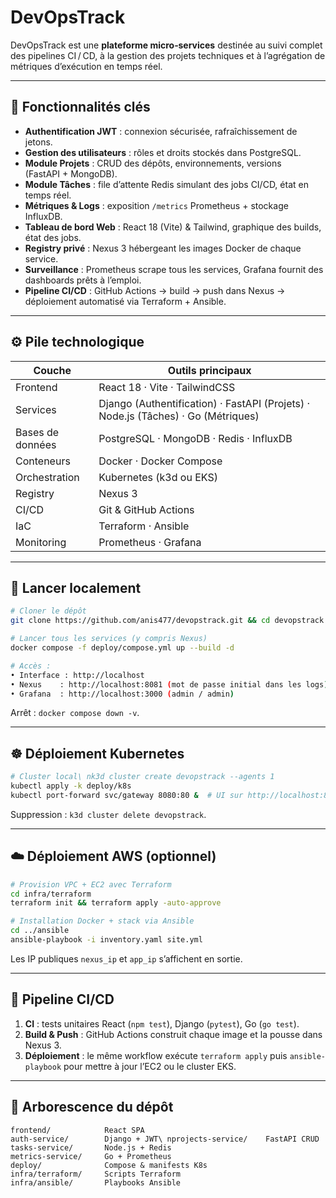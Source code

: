 # DevOpsTrack

DevOpsTrack est une **plateforme micro‑services** destinée au suivi complet des pipelines CI / CD, à la gestion des projets techniques et à l’agrégation de métriques d’exécution en temps réel.

---

## 🚩  Fonctionnalités clés

* **Authentification JWT** : connexion sécurisée, rafraîchissement de jetons.
* **Gestion des utilisateurs** : rôles et droits stockés dans PostgreSQL.
* **Module Projets** : CRUD des dépôts, environnements, versions (FastAPI + MongoDB).
* **Module Tâches** : file d’attente Redis simulant des jobs CI/CD, état en temps réel.
* **Métriques & Logs** : exposition `/metrics` Prometheus + stockage InfluxDB.
* **Tableau de bord Web** : React 18 (Vite) & Tailwind, graphique des builds, état des jobs.
* **Registry privé** : Nexus 3 hébergeant les images Docker de chaque service.
* **Surveillance** : Prometheus scrape tous les services, Grafana fournit des dashboards prêts à l’emploi.
* **Pipeline CI/CD** : GitHub Actions → build → push dans Nexus → déploiement automatisé via Terraform + Ansible.

---

## ⚙️  Pile technologique

| Couche           | Outils principaux                                                                 |
| ---------------- | --------------------------------------------------------------------------------- |
| Frontend         | React 18 · Vite · TailwindCSS                                                     |
| Services         | Django (Authentification) · FastAPI (Projets) · Node.js (Tâches) · Go (Métriques) |
| Bases de données | PostgreSQL · MongoDB · Redis · InfluxDB                                           |
| Conteneurs       | Docker · Docker Compose                                                           |
| Orchestration    | Kubernetes (k3d ou EKS)                                                           |
| Registry         | Nexus 3                                                                           |
| CI/CD            | Git & GitHub Actions                                                              |
| IaC              | Terraform · Ansible                                                               |
| Monitoring       | Prometheus · Grafana                                                              |

---

## 🚀  Lancer localement

```bash
# Cloner le dépôt
git clone https://github.com/anis477/devopstrack.git && cd devopstrack

# Lancer tous les services (y compris Nexus)
docker compose -f deploy/compose.yml up --build -d

# Accès :
• Interface : http://localhost
• Nexus    : http://localhost:8081 (mot de passe initial dans les logs)
• Grafana  : http://localhost:3000 (admin / admin)
```

Arrêt : `docker compose down -v`.

---

## ☸️  Déploiement Kubernetes

```bash
# Cluster local\ nk3d cluster create devopstrack --agents 1
kubectl apply -k deploy/k8s
kubectl port-forward svc/gateway 8080:80 &  # UI sur http://localhost:8080
```

Suppression : `k3d cluster delete devopstrack`.

---

## ☁️  Déploiement AWS (optionnel)

```bash
# Provision VPC + EC2 avec Terraform
cd infra/terraform
terraform init && terraform apply -auto-approve

# Installation Docker + stack via Ansible
cd ../ansible
ansible-playbook -i inventory.yaml site.yml
```

Les IP publiques `nexus_ip` et `app_ip` s’affichent en sortie.

---

## 🔄  Pipeline CI/CD

1. **CI** : tests unitaires React (`npm test`), Django (`pytest`), Go (`go test`).
2. **Build & Push** : GitHub Actions construit chaque image et la pousse dans Nexus 3.
3. **Déploiement** : le même workflow exécute `terraform apply` puis `ansible-playbook` pour mettre à jour l’EC2 ou le cluster EKS.

---

## 📂  Arborescence du dépôt

```
frontend/            React SPA
auth-service/        Django + JWT\ nprojects-service/    FastAPI CRUD
tasks-service/       Node.js + Redis
metrics-service/     Go + Prometheus
deploy/              Compose & manifests K8s
infra/terraform/     Scripts Terraform
infra/ansible/       Playbooks Ansible
```


